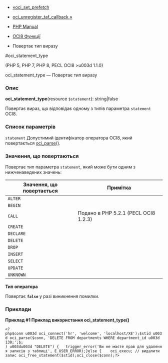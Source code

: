 - [«oci_set_prefetch](function.oci-set-prefetch.md)
- [oci_unregister_taf_callback »](function.oci-unregister-taf-callback.md)

- [PHP Manual](index.md)
- [OCI8 Функції](ref.oci8.md)
- Повертає тип виразу

#oci_statement_type

(PHP 5, PHP 7, PHP 8, PECL OCI8 \>u003d 1.1.0)

oci_statement_type — Повертає тип виразу

### Опис

**oci_statement_type**(resource `$statement`): string\|false

Повертає вираз, що відповідає одному з типів параметра
`statement` OCI8.

### Список параметрів

`statement`
Допустимий ідентифікатор оператора OCI8, який повертається
[oci_parse()](function.oci-parse.md).

### Значення, що повертаються

Повертає тип параметра `statement`, який може бути одним з
нижченаведених значень:

| Значення, що повертається | Примітка                             |
| ------------------------- | ------------------------------------ |
| `ALTER`                   |                                      |
| `BEGIN`                   |                                      |
| `CALL`                    | Подано в PHP 5.2.1 (PECL OCI8 1.2.3) |
| `CREATE`                  |                                      |
| `DECLARE`                 |                                      |
| `DELETE`                  |                                      |
| `DROP`                    |                                      |
| `INSERT`                  |                                      |
| `SELECT`                  |                                      |
| `UPDATE`                  |                                      |
| `UNKNOWN`                 |                                      |

**Тип оператора**

Повертає **`false`** у разі виникнення помилки.

### Приклади

**Приклад #1 Приклад використання **oci_statement_type()****

` <?php$conn u003d oci_connect('hr', 'welcome', 'localhost/XE');$stid u003d oci_parse($conn, 'DELETE FROM departments WHERE department_id u003d 130;';$; ) u003du003d "DELETE") {   trigger_error('Ви не маєте прав для удалення записів з таблиці', E_USER_ERROR);}else {    oci_execu; // видалити запис oci_free_statement($stid);oci_close($conn);?> `
